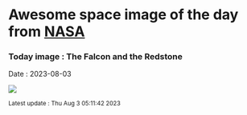 
# Awesome space image of the day from [NASA](https://api.nasa.gov/)

### Today image : The Falcon and the Redstone
Date : 2023-08-03

![](https://apod.nasa.gov/apod/image/2308/FalconHeavyRedstoneHaskell1024.jpeg)

<small>Latest update : Thu Aug  3 05:11:42 2023</small>
        